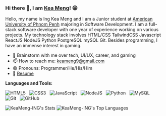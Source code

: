 ### Hi there 👋, I am [Kea Meng](https://github.com/KeaMeng-ING)! 😁
<!--
**rusty-sj/rusty-sj** is a ✨ _special_ ✨ repository because its `README.md` (this file) appears on your GitHub profile.
Here are some ideas to get you started:

- 🔭 I’m currently working on ...
- 🌱 I’m currently learning ...
- 👯 I’m looking to collaborate on ...
- 🤔 I’m looking for help with ...
- 💬 Ask me about ...
- 📫 How to reach me: ...
- 😄 Pronouns: ...
- ⚡ Fun fact: ...
- 🤔 I’m looking for help with Statistics
- 👯 I’m looking to collaborate on ...
-->

Hello, my name is Ing Kea Meng and I am a Junior student at [American University of Phnom Penh](https://www.aupp.edu.kh/) majoring in Software Development. I am a full-stack software developer with one year of experience working on various projects. My technology stack involves HTML/CSS TailwindCSS Javascript ReactJS NodeJS Python PostgreSQL mySQL Git. Besides programming, I have an immense interest in gaming.

- 💬 Brainstorm with me over tech, UI/UX, career, and gaming 
- 📫 How to reach me: keameng9@gmail.com
- 😄 Pronouns: Programmer/He/His/Him
- 📝 [Resume]()

**Languages and Tools:** 

![HTML5](https://img.shields.io/badge/-HTML5-black?logo=html5&style=social)&nbsp;&nbsp;
![CSS3](https://img.shields.io/badge/-CSS3-black?logo=css3&style=social)&nbsp;&nbsp;
![JavaScript](https://img.shields.io/badge/-JavaScript-black?logo=javascript&style=social)&nbsp;&nbsp;
![NodeJS](https://img.shields.io/badge/-nodedotjs?logo=javascript&style=social)&nbsp;&nbsp;
![Python](https://img.shields.io/badge/-Python-black?logo=Python&style=social)&nbsp;&nbsp;
![MySQL](https://img.shields.io/badge/-MySQL-black?logo=mysql&style=social)&nbsp;&nbsp;
![Git](https://img.shields.io/badge/-Git-black?logo=git&style=social)&nbsp;&nbsp;
![GitHub](https://img.shields.io/badge/-GitHub-black?logo=github&style=social)&nbsp;&nbsp;

![KeaMeng-ING's Stats](https://github-readme-stats.vercel.app/api?username=KeaMeng-ING&theme=vue-dark&show_icons=true&hide_border=true&count_private=true)
![KeaMeng-ING's Top Languages](https://github-readme-stats.vercel.app/api/top-langs/?username=KeaMeng-ING&theme=vue-dark&show_icons=true&hide_border=true&layout=compact)

